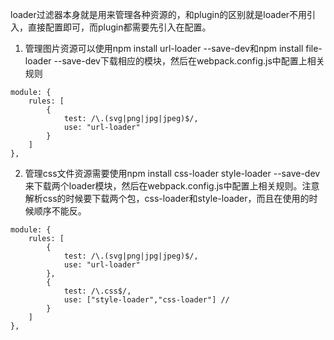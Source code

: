 loader过滤器本身就是用来管理各种资源的，和plugin的区别就是loader不用引入，直接配置即可，而plugin都需要先引入在配置。

1. 管理图片资源可以使用npm install url-loader --save-dev和npm install file-loader --save-dev下载相应的模块，然后在webpack.config.js中配置上相关规则
```
module: {
    rules: [
        {
            test: /\.(svg|png|jpg|jpeg)$/,
            use: "url-loader"
        }
    ]
},
```
2. 管理css文件资源需要使用npm install css-loader style-loader --save-dev来下载两个loader模块，然后在webpack.config.js中配置上相关规则。注意解析css的时候要下载两个包，css-loader和style-loader，而且在使用的时候顺序不能反。
```
module: {
    rules: [
        {
            test: /\.(svg|png|jpg|jpeg)$/,
            use: "url-loader"
        },
        {
            test: /\.css$/,
            use: ["style-loader","css-loader"] //
        }
    ]
},
```